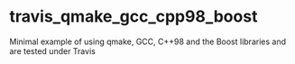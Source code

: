 # travis_qmake_gcc_cpp98_boost
Minimal example of using qmake, GCC, C++98 and the Boost libraries and are tested under Travis

